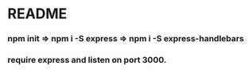 # README

### npm init => npm i -S express => npm i -S express-handlebars

### require express and listen on port 3000.